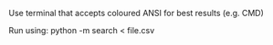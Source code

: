 Use terminal that accepts coloured ANSI for best results (e.g. CMD)

Run using: python -m search < file.csv
